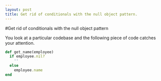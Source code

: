 ```yaml
---
layout: post
title: Get rid of conditionals with the null object pattern.
---
```


#Get rid of conditionals with the null object pattern

You look at a particular codebase and the following piece of code catches your attention.
```ruby
def get_name(employee)
  if employee.nil?
    ''
  else
    employee.name
end
```

